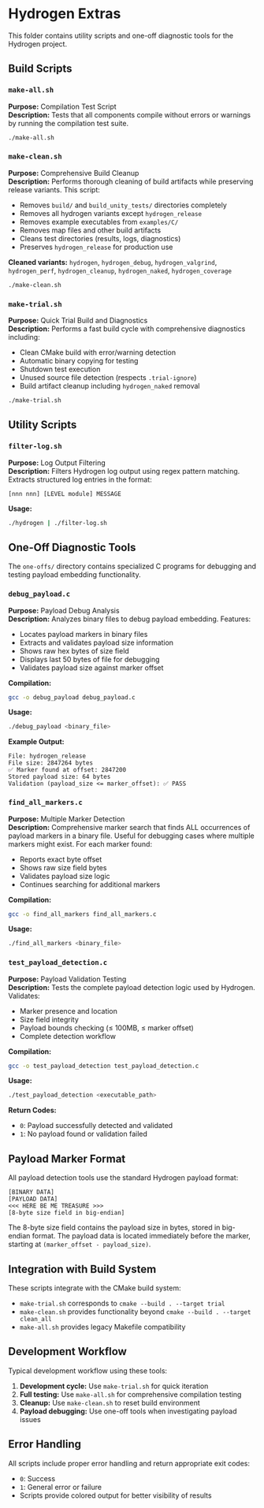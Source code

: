# Hydrogen Extras

This folder contains utility scripts and one-off diagnostic tools for the Hydrogen project.

## Build Scripts

### `make-all.sh`

**Purpose:** Compilation Test Script  
**Description:** Tests that all components compile without errors or warnings by running the compilation test suite.

```bash
./make-all.sh
```

### `make-clean.sh`

**Purpose:** Comprehensive Build Cleanup  
**Description:** Performs thorough cleaning of build artifacts while preserving release variants. This script:

- Removes `build/` and `build_unity_tests/` directories completely
- Removes all hydrogen variants except `hydrogen_release`
- Removes example executables from `examples/C/`
- Removes map files and other build artifacts
- Cleans test directories (results, logs, diagnostics)
- Preserves `hydrogen_release` for production use

**Cleaned variants:** `hydrogen`, `hydrogen_debug`, `hydrogen_valgrind`, `hydrogen_perf`, `hydrogen_cleanup`, `hydrogen_naked`, `hydrogen_coverage`

```bash
./make-clean.sh
```

### `make-trial.sh`

**Purpose:** Quick Trial Build and Diagnostics  
**Description:** Performs a fast build cycle with comprehensive diagnostics including:

- Clean CMake build with error/warning detection
- Automatic binary copying for testing
- Shutdown test execution
- Unused source file detection (respects `.trial-ignore`)
- Build artifact cleanup including `hydrogen_naked` removal

```bash
./make-trial.sh
```

## Utility Scripts

### `filter-log.sh`

**Purpose:** Log Output Filtering  
**Description:** Filters Hydrogen log output using regex pattern matching. Extracts structured log entries in the format:

```log
[nnn nnn] [LEVEL module] MESSAGE
```

**Usage:**

```bash
./hydrogen | ./filter-log.sh
```

## One-Off Diagnostic Tools

The `one-offs/` directory contains specialized C programs for debugging and testing payload embedding functionality.

### `debug_payload.c`

**Purpose:** Payload Debug Analysis  
**Description:** Analyzes binary files to debug payload embedding. Features:

- Locates payload markers in binary files
- Extracts and validates payload size information
- Shows raw hex bytes of size field
- Displays last 50 bytes of file for debugging
- Validates payload size against marker offset

**Compilation:**

```bash
gcc -o debug_payload debug_payload.c
```

**Usage:**

```bash
./debug_payload <binary_file>
```

**Example Output:**

```log
File: hydrogen_release
File size: 2847264 bytes
✅ Marker found at offset: 2847200
Stored payload size: 64 bytes
Validation (payload_size <= marker_offset): ✅ PASS
```

### `find_all_markers.c`

**Purpose:** Multiple Marker Detection  
**Description:** Comprehensive marker search that finds ALL occurrences of payload markers in a binary file. Useful for debugging cases where multiple markers might exist. For each marker found:

- Reports exact byte offset
- Shows raw size field bytes
- Validates payload size logic
- Continues searching for additional markers

**Compilation:**

```bash
gcc -o find_all_markers find_all_markers.c
```

**Usage:**

```bash
./find_all_markers <binary_file>
```

### `test_payload_detection.c`

**Purpose:** Payload Validation Testing  
**Description:** Tests the complete payload detection logic used by Hydrogen. Validates:

- Marker presence and location
- Size field integrity
- Payload bounds checking (≤ 100MB, ≤ marker offset)
- Complete detection workflow

**Compilation:**

```bash
gcc -o test_payload_detection test_payload_detection.c
```

**Usage:**

```bash
./test_payload_detection <executable_path>
```

**Return Codes:**

- `0`: Payload successfully detected and validated
- `1`: No payload found or validation failed

## Payload Marker Format

All payload detection tools use the standard Hydrogen payload format:

```diagram
[BINARY DATA]
[PAYLOAD DATA]
<<< HERE BE ME TREASURE >>>
[8-byte size field in big-endian]
```

The 8-byte size field contains the payload size in bytes, stored in big-endian format. The payload data is located immediately before the marker, starting at `(marker_offset - payload_size)`.

## Integration with Build System

These scripts integrate with the CMake build system:

- `make-trial.sh` corresponds to `cmake --build . --target trial`
- `make-clean.sh` provides functionality beyond `cmake --build . --target clean_all`
- `make-all.sh` provides legacy Makefile compatibility

## Development Workflow

Typical development workflow using these tools:

1. **Development cycle:** Use `make-trial.sh` for quick iteration
2. **Full testing:** Use `make-all.sh` for comprehensive compilation testing
3. **Cleanup:** Use `make-clean.sh` to reset build environment
4. **Payload debugging:** Use one-off tools when investigating payload issues

## Error Handling

All scripts include proper error handling and return appropriate exit codes:

- `0`: Success
- `1`: General error or failure
- Scripts provide colored output for better visibility of results

